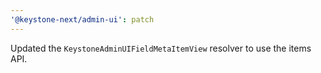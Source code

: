 ```yaml
---
'@keystone-next/admin-ui': patch
---
```


Updated the `KeystoneAdminUIFieldMetaItemView` resolver to use the items API.

